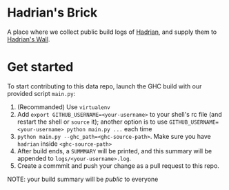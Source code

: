 Hadrian's Brick
===============

A place where we collect public build logs of [Hadrian](https://github.com/snowleopard/hadrian),
and supply them to [Hadrian's Wall](https://github.com/izgzhen/hadrians-wall).

Get started
===========

To start contributing to this data repo, launch the GHC build with our provided script `main.py`:

1. (Recommanded) Use `virtualenv`
2. Add `export GITHUB_USERNAME=<your-username>` to your shell's rc file (and restart the shell or `source` it);
   another option is to use `GITHUB_USERNAME=<your-username> python main.py ...` each time
3. `python main.py --ghc_path=<ghc-source-path>`. Make sure you have `hadrian` inside `<ghc-source-path>`
4. After build ends, a `SUMMMARY` will be printed, and this summary will be appended to `logs/<your-username>.log`.
5. Create a commmit and push your change as a pull request to this repo.

NOTE: your build summary will be *public* to everyone

